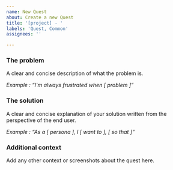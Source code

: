```yaml
---
name: New Quest
about: Create a new Quest
title: '[project] - '
labels: 'Quest, Common'
assignees: ''

---
```


### The problem
A clear and concise description of what the problem is.

*Example : “I'm always frustrated when [ problem ]”*

### The solution
A clear and concise explanation of your solution written from the perspective of the end user.

*Example : “As a [ persona ], I [ want to ], [ so that ]”*

### Additional context
Add any other context or screenshots about the quest here.
